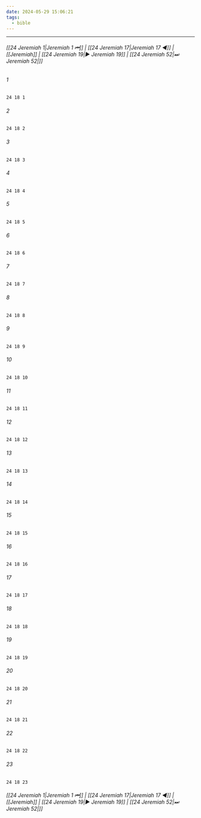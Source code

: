 ```yaml
---
date: 2024-05-29 15:06:21
tags:
  - bible
---
```

___

###### [[24 Jeremiah 1|Jeremiah 1 ⏮]] | [[24 Jeremiah 17|Jeremiah 17 ◀]] | [[Jeremiah]] | [[24 Jeremiah 19|▶ Jeremiah 19]] | [[24 Jeremiah 52|⏭ Jeremiah 52|]]

###### 1
``` verse
24 18 1 
```
###### 2
``` verse
24 18 2 
```
###### 3
``` verse
24 18 3 
```
###### 4
``` verse
24 18 4 
```
###### 5
``` verse
24 18 5 
```
###### 6
``` verse
24 18 6 
```
###### 7
``` verse
24 18 7 
```
###### 8
``` verse
24 18 8 
```
###### 9
``` verse
24 18 9 
```
###### 10
``` verse
24 18 10 
```
###### 11
``` verse
24 18 11 
```
###### 12
``` verse
24 18 12 
```
###### 13
``` verse
24 18 13 
```
###### 14
``` verse
24 18 14 
```
###### 15
``` verse
24 18 15 
```
###### 16
``` verse
24 18 16 
```
###### 17
``` verse
24 18 17 
```
###### 18
``` verse
24 18 18 
```
###### 19
``` verse
24 18 19 
```
###### 20
``` verse
24 18 20 
```
###### 21
``` verse
24 18 21 
```
###### 22
``` verse
24 18 22 
```
###### 23
``` verse
24 18 23 
```

###### [[24 Jeremiah 1|Jeremiah 1 ⏮]] | [[24 Jeremiah 17|Jeremiah 17 ◀]] | [[Jeremiah]] | [[24 Jeremiah 19|▶ Jeremiah 19]] | [[24 Jeremiah 52|⏭ Jeremiah 52|]]

